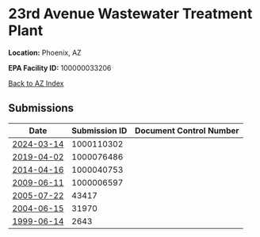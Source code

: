 # 23rd Avenue Wastewater Treatment Plant

**Location:** Phoenix, AZ

**EPA Facility ID:** 100000033206

[Back to AZ Index](../../index.md)

## Submissions

| Date | Submission ID | Document Control Number |
|------|--------------|-------------------------|
| [2024-03-14](submissions/1000110302.md) | 1000110302 |  |
| [2019-04-02](submissions/1000076486.md) | 1000076486 |  |
| [2014-04-16](submissions/1000040753.md) | 1000040753 |  |
| [2009-06-11](submissions/1000006597.md) | 1000006597 |  |
| [2005-07-22](submissions/43417.md) | 43417 |  |
| [2004-06-15](submissions/31970.md) | 31970 |  |
| [1999-06-14](submissions/2643.md) | 2643 |  |
